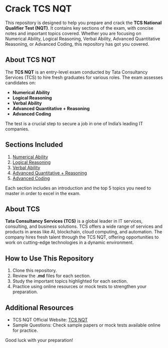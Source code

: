 # Crack TCS NQT

This repository is designed to help you prepare and crack the **TCS National Qualifier Test (NQT)**. It contains key sections of the exam, with concise notes and important topics covered. Whether you are focusing on Numerical Ability, Logical Reasoning, Verbal Ability, Advanced Quantitative Reasoning, or Advanced Coding, this repository has got you covered.

## About TCS NQT

The **TCS NQT** is an entry-level exam conducted by Tata Consultancy Services (TCS) to hire fresh graduates for various roles. The exam assesses candidates on:

- **Numerical Ability**
- **Logical Reasoning**
- **Verbal Ability**
- **Advanced Quantitative + Reasoning**
- **Advanced Coding**

The test is a crucial step to secure a job in one of India’s leading IT companies.

## Sections Included

1. [Numerical Ability](Numerical.md)
2. [Logical Reasoning](Logical.md)
3. [Verbal Ability](Verbal.md)
4. [Advanced Quantitative + Reasoning](Advanced_Quantitative.md)
5. [Advanced Coding](Advanced_Coding.md)

Each section includes an introduction and the top 5 topics you need to master in order to excel in the exam.

## About TCS

**Tata Consultancy Services (TCS)** is a global leader in IT services, consulting, and business solutions. TCS offers a wide range of services and products in areas like AI, blockchain, cloud computing, and automation. The company hires fresh talent through the TCS NQT, offering opportunities to work on cutting-edge technologies in a dynamic environment.

## How to Use This Repository

1. Clone this repository.
2. Review the **.md** files for each section.
3. Study the important topics highlighted for each section.
4. Practice using online resources or mock tests to strengthen your preparation.

## Additional Resources

- TCS NQT Official Website: [TCS NQT](https://www.tcs.com/careers/tcs-nqt)
- Sample Questions: Check sample papers or mock tests available online for practice.

Good luck with your preparation!
